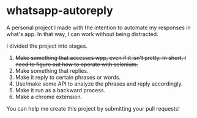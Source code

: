 # whatsapp-autoreply

A personal project I made with the intention to automate my responses in what's app. In that way, I can work without being distracted.


I divided the project into stages.

1.  ~~Make something that accesses wpp, even if it isn't pretty. In short, I need to figure out how to operate with selenium.~~
2. Make something that replies.
3. Make it reply to certain phrases or words.
4. Use/make some API to analyze the phrases and reply accordingly.
5. Make it run as a backward process.
6. Make a chrome extension.

You can help me create this project by submitting your pull requests!
